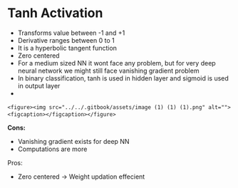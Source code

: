 # Tanh Activation

* &#x20;Transforms value between -1 and +1
* Derivative ranges between 0 to 1
* It is a hyperbolic tangent function
* Zero centered
* For a medium sized NN it wont face any problem, but for very deep neural network we might still face vanishing gradient problem
* In binary classification, tanh is used in hidden layer and sigmoid is used in output layer
*

    <figure><img src="../../.gitbook/assets/image (1) (1) (1).png" alt=""><figcaption></figcaption></figure>

**Cons:**

* Vanishing gradient exists for deep NN
* Computations are more

Pros:

* Zero centered -> Weight updation effecient

